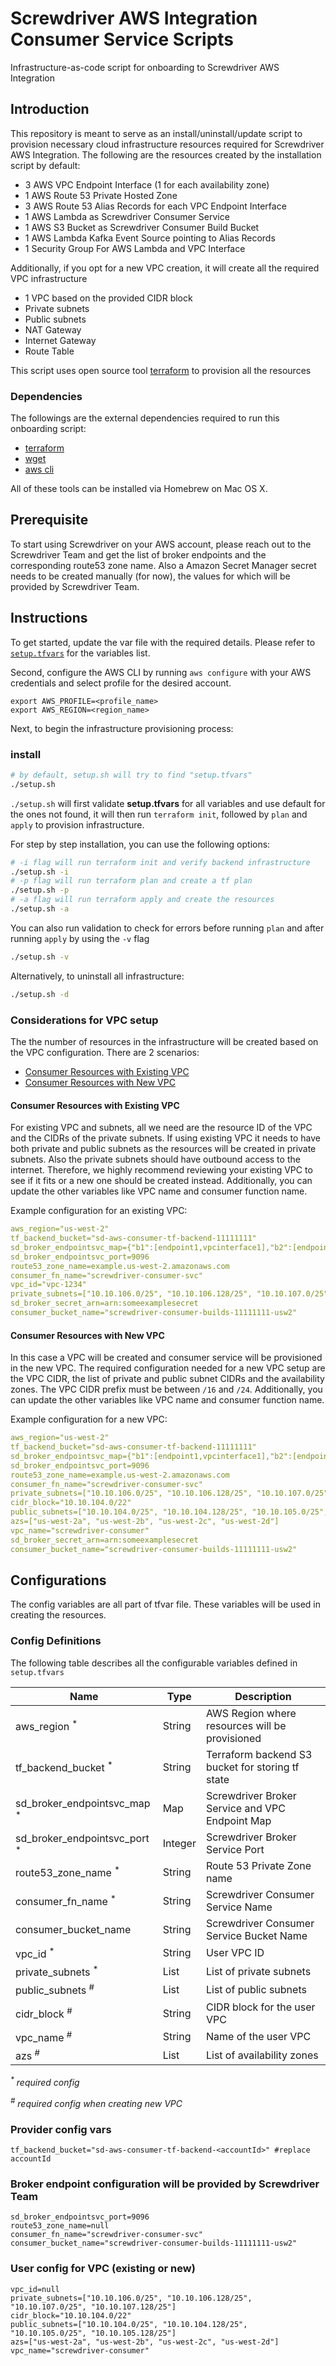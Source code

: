 # Screwdriver AWS Integration Consumer Service Scripts
Infrastructure-as-code script for onboarding to Screwdriver AWS Integration

## Introduction

This repository is meant to serve as an install/uninstall/update script to provision necessary cloud infrastructure resources required for Screwdriver AWS Integration. The following are the resources created by the installation script by default:
- 3 AWS VPC Endpoint Interface (1 for each availability zone)
- 1 AWS Route 53 Private Hosted Zone
- 3 AWS Route 53 Alias Records for each VPC Endpoint Interface
- 1 AWS Lambda as Screwdriver Consumer Service
- 1 AWS S3 Bucket as Screwdriver Consumer Build Bucket
- 1 AWS Lambda Kafka Event Source pointing to Alias Records
- 1 Security Group For AWS Lambda and VPC Interface

Additionally, if you opt for a new VPC creation, it will create all the required VPC infrastructure
- 1 VPC based on the provided CIDR block
- Private subnets
- Public subnets
- NAT Gateway
- Internet Gateway
- Route Table

This script uses open source tool [terraform](https://www.terraform.io/) to provision all the resources

### Dependencies

The followings are the external dependencies required to run this onboarding script:

- [terraform](https://github.com/hashicorp/terraform/releases/latest)
- [wget](https://www.gnu.org/software/wget/)
- [aws cli](https://docs.aws.amazon.com/cli/latest/userguide/install-cliv2.html)

All of these tools can be installed via Homebrew on Mac OS X.

## Prerequisite
To start using Screwdriver on your AWS account, please reach out to the Screwdriver Team and get the list of broker endpoints and the corresponding route53 zone name. Also a Amazon Secret Manager secret needs to be created manually (for now), the values for which will be provided by Screwdriver Team. 

## Instructions

To get started, update the var file with the required details. Please refer to [`setup.tfvars`](./setup.tfvars) for the variables list.

Second, configure the AWS CLI by running `aws configure` with your AWS credentials and select profile for the desired account.
```
export AWS_PROFILE=<profile_name>
export AWS_REGION=<region_name>
```

Next, to begin the infrastructure provisioning process:

### install
```sh
# by default, setup.sh will try to find "setup.tfvars"
./setup.sh 
```

`./setup.sh` will first validate **setup.tfvars** for all variables and use default for the ones not found, it will then run `terraform init`, followed by `plan` and `apply` to provision infrastructure.

For step by step installation, you can use the following options:
```sh
# -i flag will run terraform init and verify backend infrastructure
./setup.sh -i
# -p flag will run terraform plan and create a tf plan
./setup.sh -p
# -a flag will run terraform apply and create the resources
./setup.sh -a
```

You can also run validation to check for errors before running `plan` and after running `apply` by using
the `-v` flag
```sh
./setup.sh -v
```

Alternatively, to uninstall all infrastructure:

```sh
./setup.sh -d
```

### Considerations for VPC setup

The the number of resources in the infrastructure will be created based on the VPC configuration. There are 2 scenarios:

- [Consumer Resources with Existing VPC](#consumer-svc-with-existing-vpc)
- [Consumer Resources with New VPC](#consumer-svc-with-new-vpc)

#### Consumer Resources with Existing VPC

For existing VPC and subnets, all we need are the resource ID of the VPC and the CIDRs of the private subnets. If using existing VPC it needs to have both private and public subnets as the resources will be created in private subnets. Also the private subnets should have outbound access to the internet. Therefore, we highly recommend reviewing your existing VPC to see if it fits or a new one should be created instead. Additionally, you can update the other variables like VPC name and consumer function name.

Example configuration for an existing VPC:
```yaml
aws_region="us-west-2"
tf_backend_bucket="sd-aws-consumer-tf-backend-11111111"
sd_broker_endpointsvc_map={"b1":[endpoint1,vpcinterface1],"b2":[endpoint2,vpcinterface2],"b3":[endpoint3,vpcinterface3]}
sd_broker_endpointsvc_port=9096
route53_zone_name=example.us-west-2.amazonaws.com
consumer_fn_name="screwdriver-consumer-svc"
vpc_id="vpc-1234"
private_subnets=["10.10.106.0/25", "10.10.106.128/25", "10.10.107.0/25", "10.10.107.128/25"]
sd_broker_secret_arn=arn:someexamplesecret
consumer_bucket_name="screwdriver-consumer-builds-11111111-usw2"
```
#### Consumer Resources with New VPC

In this case a VPC will be created and consumer service will be provisioned in the new VPC. The required configuration needed for a new VPC setup are the VPC CIDR, the list of private and public subnet CIDRs and the availability zones. The VPC CIDR prefix must be between `/16` and `/24`. Additionally, you can update the other variables like VPC name and consumer function name.

Example configuration for a new VPC:
```yaml
aws_region="us-west-2"
tf_backend_bucket="sd-aws-consumer-tf-backend-11111111"
sd_broker_endpointsvc_map={"b1":[endpoint1,vpcinterface1],"b2":[endpoint2,vpcinterface2],"b3":[endpoint3,vpcinterface3]}
sd_broker_endpointsvc_port=9096
route53_zone_name=example.us-west-2.amazonaws.com
consumer_fn_name="screwdriver-consumer-svc"
private_subnets=["10.10.106.0/25", "10.10.106.128/25", "10.10.107.0/25", "10.10.107.128/25"]
cidr_block="10.10.104.0/22"
public_subnets=["10.10.104.0/25", "10.10.104.128/25", "10.10.105.0/25", "10.10.105.128/25"]
azs=["us-west-2a", "us-west-2b", "us-west-2c", "us-west-2d"]
vpc_name="screwdriver-consumer"
sd_broker_secret_arn=arn:someexamplesecret
consumer_bucket_name="screwdriver-consumer-builds-11111111-usw2"
```
## Configurations

The config variables are all part of tfvar file. These variables will be used in creating the resources.


### Config Definitions

The following table describes all the configurable variables defined in `setup.tfvars`

| Name | Type | Description |
| - | - | - |
| aws_region <sup>*</sup> | String | AWS Region where resources will be provisioned |
| tf_backend_bucket <sup>*</sup> | String | Terraform backend S3 bucket for storing tf state |
| sd_broker_endpointsvc_map <sup>*</sup> | Map | Screwdriver Broker Service and VPC Endpoint Map |
| sd_broker_endpointsvc_port <sup>*</sup> | Integer | Screwdriver Broker Service Port |
| route53_zone_name <sup>*</sup> | String | Route 53 Private Zone name  |
| consumer_fn_name <sup>*</sup> | String | Screwdriver Consumer Service Name |
| consumer_bucket_name | String | Screwdriver Consumer Service Bucket Name |
| vpc_id <sup>*</sup> | String | User VPC ID  |
| private_subnets <sup>*</sup> | List | List of private subnets |
| public_subnets <sup>#</sup> | List | List of public subnets |
| cidr_block <sup>#</sup> | String | CIDR block for the user VPC |
| vpc_name <sup>#</sup> | String | Name of the user VPC |
| azs <sup>#</sup> | List | List of availability zones |

<i><sup>*</sup> required config</i>

<i><sup>#</sup> required config when creating new VPC</i>

### Provider config vars
```aws_region="us-west-2"
tf_backend_bucket="sd-aws-consumer-tf-backend-<accountId>" #replace accountId
```
### Broker endpoint configuration will be provided by Screwdriver Team
```sd_broker_endpointsvc_map={"b1":[],"b2":[],"b3" : []}
sd_broker_endpointsvc_port=9096
route53_zone_name=null
consumer_fn_name="screwdriver-consumer-svc"
consumer_bucket_name="screwdriver-consumer-builds-11111111-usw2"
```
### User config for VPC (existing or new)
```
vpc_id=null
private_subnets=["10.10.106.0/25", "10.10.106.128/25", "10.10.107.0/25", "10.10.107.128/25"]
cidr_block="10.10.104.0/22"
public_subnets=["10.10.104.0/25", "10.10.104.128/25", "10.10.105.0/25", "10.10.105.128/25"]
azs=["us-west-2a", "us-west-2b", "us-west-2c", "us-west-2d"]
vpc_name="screwdriver-consumer"
```

